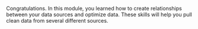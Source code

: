 Congratulations. In this module, you learned how to create relationships between your data sources and optimize data. These skills will help you pull clean data from several different sources. 